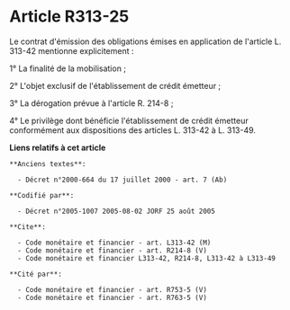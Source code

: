 # Article R313-25

Le contrat d'émission des obligations émises en application de l'article L. 313-42 mentionne explicitement :

1° La finalité de la mobilisation ;

2° L'objet exclusif de l'établissement de crédit émetteur ;

3° La dérogation prévue à l'article R. 214-8 ;

4° Le privilège dont bénéficie l'établissement de crédit émetteur conformément aux dispositions des articles L. 313-42 à L.
313-49.

**Liens relatifs à cet article**

	**Anciens textes**:

	  - Décret n°2000-664 du 17 juillet 2000 - art. 7 (Ab)

	**Codifié par**:

	  - Décret n°2005-1007 2005-08-02 JORF 25 août 2005

	**Cite**:

	  - Code monétaire et financier - art. L313-42 (M)
	  - Code monétaire et financier - art. R214-8 (V)
	  - Code monétaire et financier L313-42, R214-8, L313-42 à L313-49

	**Cité par**:

	  - Code monétaire et financier - art. R753-5 (V)
	  - Code monétaire et financier - art. R763-5 (V)
